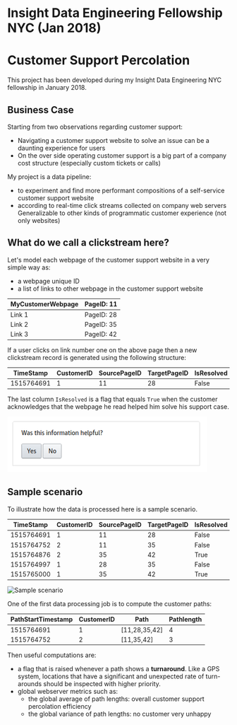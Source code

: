 # Insight Data Engineering Fellowship NYC (Jan 2018)
# Customer Support Percolation

This project has been developed during my Insight Data Engineering NYC fellowship in January 2018.

## Business Case
Starting from two observations regarding customer support:
- Navigating a customer support website to solve an issue can be a daunting experience for users
- On the over side operating customer support is a big part of a company cost structure (especially custom tickets or calls)

My project is a data pipeline:
- to experiment and find more performant compositions of a self-service customer support website
- according to real-time click streams collected on company web servers
Generalizable to other kinds of programmatic customer experience (not only websites)

## What do we call a clickstream here?
Let's model each webpage of the customer support website in a very simple way as:
- a webpage unique ID
- a list of links to other webpage in the customer support website

|MyCustomerWebpage|PageID: 11|
|---|---|
|Link 1|PageID: 28|
|Link 2|PageID: 35|
|Link 3|PageID: 42|

If a user clicks on link number one on the above page then a new clickstream record is generated using the following structure:

|TimeStamp|CustomerID|SourcePageID|TargetPageID|IsResolved|
|---|---|---|---|---|
|1515764691|1|11|28|False|

The last column `IsResolved` is a flag that equals `True` when the customer acknowledges that the webpage he read helped him solve his support case.

![Example of Customer Support Website Acknowledgment](/images/customer_support_website_acknowledgment_cropped.png "Example  of customer support website acknowledgment")

## Sample scenario
To illustrate how the data is processed here is a sample scenario.

|TimeStamp|CustomerID|SourcePageID|TargetPageID|IsResolved|
|---|---|---|---|---|
|1515764691|1|11|28|False|
|1515764752|2|11|35|False|
|1515764876|2|35|42|True|
|1515764997|1|28|35|False|
|1515765000|1|35|42|True|

![Sample scenario](https://github.com/rlouvet/insight-project/images/sample_scenario.png "Sample scenario")

One of the first data processing job is to compute the customer paths:

|PathStartTimestamp|CustomerID|Path|Pathlength|
|---|---|---|---|
|1515764691|1|[11,28,35,42]|4|
|1515764752|2|[11,35,42]|3|

Then useful computations are:
- a flag that is raised whenever a path shows a **turnaround**. Like a GPS system, locations that have a significant and unexpected rate of turn-arounds should be inspected with higher priority.
- global webserver metrics such as:
  - the global average of path lengths: overall customer support percolation efficiency
  - the global variance of path lengths: no customer very unhappy
